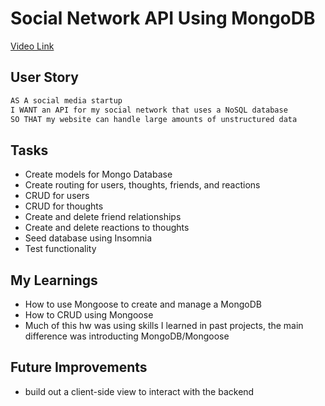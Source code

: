 # Social Network API Using MongoDB

[Video Link](https://drive.google.com/file/d/1_Ogvl1CEl9Rg_WdNgCFPuPuVxHsU3ckF/view?usp=share_link)

## User Story

```md
AS A social media startup
I WANT an API for my social network that uses a NoSQL database
SO THAT my website can handle large amounts of unstructured data
```
## Tasks
- Create models for Mongo Database
- Create routing for users, thoughts, friends, and reactions
- CRUD for users
- CRUD for thoughts
- Create and delete friend relationships
- Create and delete reactions to thoughts
- Seed database using Insomnia
- Test functionality

## My Learnings
- How to use Mongoose to create and manage a MongoDB
- How to CRUD using Mongoose
- Much of this hw was using skills I learned in past projects, the main difference was introducting MongoDB/Mongoose

## Future Improvements
- build out a client-side view to interact with the backend
